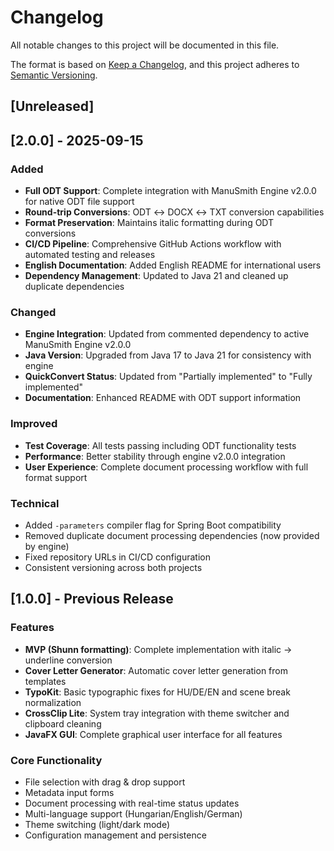 # Changelog

All notable changes to this project will be documented in this file.

The format is based on [Keep a Changelog](https://keepachangelog.com/en/1.0.0/),
and this project adheres to [Semantic Versioning](https://semver.org/spec/v2.0.0.html).

## [Unreleased]

## [2.0.0] - 2025-09-15

### Added
- **Full ODT Support**: Complete integration with ManuSmith Engine v2.0.0 for native ODT file support
- **Round-trip Conversions**: ODT ↔ DOCX ↔ TXT conversion capabilities  
- **Format Preservation**: Maintains italic formatting during ODT conversions
- **CI/CD Pipeline**: Comprehensive GitHub Actions workflow with automated testing and releases
- **English Documentation**: Added English README for international users
- **Dependency Management**: Updated to Java 21 and cleaned up duplicate dependencies

### Changed
- **Engine Integration**: Updated from commented dependency to active ManuSmith Engine v2.0.0
- **Java Version**: Upgraded from Java 17 to Java 21 for consistency with engine
- **QuickConvert Status**: Updated from "Partially implemented" to "Fully implemented"
- **Documentation**: Enhanced README with ODT support information

### Improved  
- **Test Coverage**: All tests passing including ODT functionality tests
- **Performance**: Better stability through engine v2.0.0 integration
- **User Experience**: Complete document processing workflow with full format support

### Technical
- Added `-parameters` compiler flag for Spring Boot compatibility
- Removed duplicate document processing dependencies (now provided by engine)
- Fixed repository URLs in CI/CD configuration
- Consistent versioning across both projects

## [1.0.0] - Previous Release

### Features
- **MVP (Shunn formatting)**: Complete implementation with italic → underline conversion
- **Cover Letter Generator**: Automatic cover letter generation from templates
- **TypoKit**: Basic typographic fixes for HU/DE/EN and scene break normalization  
- **CrossClip Lite**: System tray integration with theme switcher and clipboard cleaning
- **JavaFX GUI**: Complete graphical user interface for all features

### Core Functionality
- File selection with drag & drop support
- Metadata input forms
- Document processing with real-time status updates
- Multi-language support (Hungarian/English/German)
- Theme switching (light/dark mode)
- Configuration management and persistence